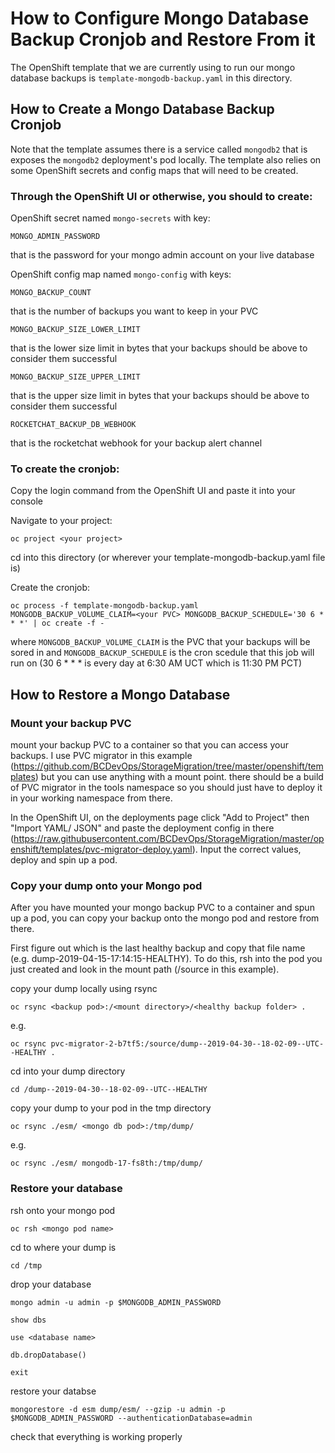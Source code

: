 # How to Configure Mongo Database Backup Cronjob and Restore From it

The OpenShift template that we are currently using to run our mongo database backups is ```template-mongodb-backup.yaml``` in this directory.

## How to Create a Mongo Database Backup Cronjob

Note that the template assumes there is a service called ```mongodb2``` that is exposes the ```mongodb2``` deployment's pod locally. The template also relies on some OpenShift secrets and config maps that will need to be created.

### Through the OpenShift UI or otherwise, you should to create:

OpenShift secret named ```mongo-secrets``` with key:
```
MONGO_ADMIN_PASSWORD
```
that is the password for your mongo admin account on your live database

OpenShift config map named ```mongo-config``` with keys:
```
MONGO_BACKUP_COUNT
```
that is the number of backups you want to keep in your PVC
```
MONGO_BACKUP_SIZE_LOWER_LIMIT
```
that is the lower size limit in bytes that your backups should be above to consider them successful
```
MONGO_BACKUP_SIZE_UPPER_LIMIT
```
that is the upper size limit in bytes that your backups should be above to consider them successful
```
ROCKETCHAT_BACKUP_DB_WEBHOOK
```
that is the rocketchat webhook for your backup alert channel

### To create the cronjob:

Copy the login command from the OpenShift UI and paste it into your console

Navigate to your project:

```
oc project <your project>
```

cd into this directory (or wherever your template-mongodb-backup.yaml file is)

Create the cronjob:

```
oc process -f template-mongodb-backup.yaml MONGODB_BACKUP_VOLUME_CLAIM=<your PVC> MONGODB_BACKUP_SCHEDULE='30 6 * * *' | oc create -f -
```

where ```MONGODB_BACKUP_VOLUME_CLAIM``` is the PVC that your backups will be sored in and ```MONGODB_BACKUP_SCHEDULE``` is the cron scedule that this job will run on (30 6 * * * is every day at 6:30 AM UCT which is 11:30 PM PCT)

## How to Restore a Mongo Database

### Mount your backup PVC

mount your backup PVC to a container so that you can access your backups. I use PVC migrator in this example (https://github.com/BCDevOps/StorageMigration/tree/master/openshift/templates) but you can use anything with a mount point. there should be a build of PVC migrator in the tools namespace so you should just have to deploy it in your working namespace from there.

In the OpenShift UI, on the deployments page click "Add to Project" then "Import YAML/ JSON" and paste the deployment config in there (https://raw.githubusercontent.com/BCDevOps/StorageMigration/master/openshift/templates/pvc-migrator-deploy.yaml). Input the correct values, deploy and spin up a pod.

### Copy your dump onto your Mongo pod

After you have mounted your mongo backup PVC to a container and spun up a pod, you can copy your backup onto the mongo pod and restore from there.

First figure out which is the last healthy backup and copy that file name (e.g. dump-2019-04-15-17:14:15-HEALTHY). To do this, rsh into the pod you just created and look in the mount path (/source in this example).


copy your dump locally using rsync
```
oc rsync <backup pod>:/<mount directory>/<healthy backup folder> .
```
e.g.
```
oc rsync pvc-migrator-2-b7tf5:/source/dump--2019-04-30--18-02-09--UTC--HEALTHY .
```

cd into your dump directory

```
cd /dump--2019-04-30--18-02-09--UTC--HEALTHY
```

copy your dump to your pod in the tmp directory

```
oc rsync ./esm/ <mongo db pod>:/tmp/dump/
```
e.g.
```
oc rsync ./esm/ mongodb-17-fs8th:/tmp/dump/
```

### Restore your database

rsh onto your mongo pod

```
oc rsh <mongo pod name>
```

cd to where your dump is

```
cd /tmp
```

drop your database

```
mongo admin -u admin -p $MONGODB_ADMIN_PASSWORD
```

```
show dbs
```

```
use <database name>
```

```
db.dropDatabase()
```

```
exit
```

restore your databse

```
mongorestore -d esm dump/esm/ --gzip -u admin -p $MONGODB_ADMIN_PASSWORD --authenticationDatabase=admin
```

check that everything is working properly
